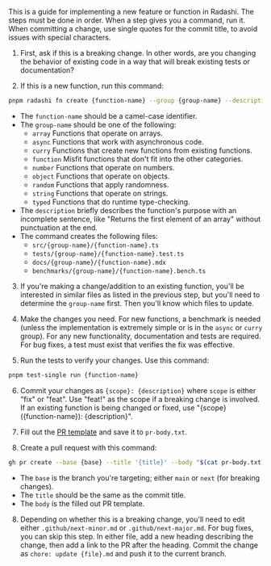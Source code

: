 This is a guide for implementing a new feature or function in Radashi. The steps must be done in order. When a step gives you a command, run it. When committing a change, use single quotes for the commit title, to avoid issues with special characters.

1. First, ask if this is a breaking change. In other words, are you changing the behavior of existing code in a way that will break existing tests or documentation?

2. If this is a new function, run this command:

```sh
pnpm radashi fn create {function-name} --group {group-name} --description "{description}" --no-editor
```

- The `function-name` should be a camel-case identifier.
- The `group-name` should be one of the following:
  - `array` Functions that operate on arrays.
  - `async` Functions that work with asynchronous code.
  - `curry` Functions that create new functions from existing functions.
  - `function` Misfit functions that don't fit into the other categories.
  - `number` Functions that operate on numbers.
  - `object` Functions that operate on objects.
  - `random` Functions that apply randomness.
  - `string` Functions that operate on strings.
  - `typed` Functions that do runtime type-checking.
- The `description` briefly describes the function's purpose with an incomplete sentence, like "Returns the first element of an array" without punctuation at the end.
- The command creates the following files:
  - `src/{group-name}/{function-name}.ts`
  - `tests/{group-name}/{function-name}.test.ts`
  - `docs/{group-name}/{function-name}.mdx`
  - `benchmarks/{group-name}/{function-name}.bench.ts`

3. If you're making a change/addition to an existing function, you'll be interested in similar files as listed in the previous step, but you'll need to determine the `group-name` first. Then you'll know which files to update.

4. Make the changes you need. For new functions, a benchmark is needed (unless the implementation is extremely simple or is in the `async` or `curry` group). For any new functionality, documentation and tests are required. For bug fixes, a test must exist that verifies the fix was effective.

5. Run the tests to verify your changes. Use this command:

```sh
pnpm test-single run {function-name}
```

6. Commit your changes as `{scope}: {description}` where `scope` is either "fix" or "feat". Use "feat!" as the scope if a breaking change is involved. If an existing function is being changed or fixed, use "{scope}({function-name}): {description}".

7. Fill out the [PR template](.github/pull_request_template.md) and save it to `pr-body.txt`.

8. Create a pull request with this command:

```sh
gh pr create --base {base} --title '{title}' --body "$(cat pr-body.txt)"
```

- The `base` is the branch you're targeting; either `main` or `next` (for breaking changes).
- The `title` should be the same as the commit title.
- The `body` is the filled out PR template.

8. Depending on whether this is a breaking change, you'll need to edit either `.github/next-minor.md` or `.github/next-major.md`. For bug fixes, you can skip this step. In either file, add a new heading describing the change, then add a link to the PR after the heading. Commit the change as `chore: update {file}.md` and push it to the current branch.
